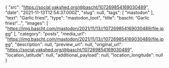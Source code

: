 {
  "src": "https://social.yakshed.org/@bascht/107269854169030489",
  "date": "2021-11-13T12:54:37.000Z",
  "slug": null,
  "tags": [
    "mastodon"
  ],
  "text": "Garlic fries!",
  "type": "mastodon_toot",
  "title": "bascht: “Garlic fries!”…",
  "images": [
    "https://img.bascht.com/mastodon/2021/11/13//107269854169030489/file.jpeg"
  ],
  "category": "posts",
  "media_url": "https://img.bascht.com/mastodon/2021/11/13//107269854169030489/file.jpeg",
  "description": null,
  "preview_url": null,
  "original_url": "https://social.yakshed.org/@bascht/107269854169030489",
  "location_latitude": null,
  "additional_payload": null,
  "location_longitude": null
}